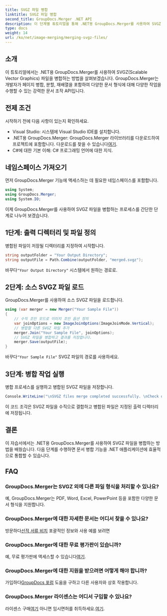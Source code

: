 ```yaml
---
title: SVGZ 파일 병합
linktitle: SVGZ 파일 병합
second_title: GroupDocs.Merger .NET API
description: 이 단계별 튜토리얼을 통해 .NET용 GroupDocs.Merger를 사용하여 SVGZ 파일을 병합하는 방법을 알아보세요. 문서 처리 기술을 향상시키세요.
type: docs
weight: 14
url: /ko/net/image-merging/merging-svgz-files/
---
```

## 소개
이 튜토리얼에서는 .NET용 GroupDocs.Merger를 사용하여 SVGZ(Scalable Vector Graphics) 파일을 병합하는 방법을 살펴보겠습니다. GroupDocs.Merger는 개발자가 페이지 병합, 분할, 재배열을 포함하여 다양한 문서 형식에 대해 다양한 작업을 수행할 수 있는 강력한 문서 조작 API입니다.
## 전제 조건
시작하기 전에 다음 사항이 있는지 확인하세요.
- Visual Studio: 시스템에 Visual Studio IDE를 설치합니다.
-  .NET용 GroupDocs.Merger: GroupDocs.Merger 라이브러리를 다운로드하여 프로젝트에 포함합니다. 다운로드를 찾을 수 있습니다[여기](https://releases.groupdocs.com/merger/net/).
- C#에 대한 기본 이해: C# 프로그래밍 언어에 대한 지식.

## 네임스페이스 가져오기
먼저 GroupDocs.Merger 기능에 액세스하는 데 필요한 네임스페이스를 포함합니다.
```csharp
using System; 
using GroupDocs.Merger;
using System.IO;
```

이제 GroupDocs.Merger를 사용하여 SVGZ 파일을 병합하는 프로세스를 간단한 단계로 나누어 보겠습니다.
## 1단계: 출력 디렉터리 및 파일 정의
병합된 파일이 저장될 디렉터리를 지정하여 시작합니다.
```csharp
string outputFolder = "Your Output Directory";
string outputFile = Path.Combine(outputFolder, "merged.svgz");
```
 바꾸다`"Your Output Directory"` 시스템에서 원하는 경로로.
## 2단계: 소스 SVGZ 파일 로드
GroupDocs.Merger를 사용하여 소스 SVGZ 파일을 로드합니다.
```csharp
using (var merger = new Merger("Your Sample File"))
{
    // 수직 조인 모드로 이미지 조인 옵션 정의
    var joinOptions = new ImageJoinOptions(ImageJoinMode.Vertical);
    // 병합할 다른 SVGZ 파일 추가
    merger.Join("Your Sample File", joinOptions);
    // SVGZ 파일을 병합하고 결과를 저장합니다.
    merger.Save(outputFile);
}
```
 바꾸다`"Your Sample File"` SVGZ 파일의 경로를 사용하세요.
## 3단계: 병합 작업 실행
병합 프로세스를 실행하고 병합된 SVGZ 파일을 저장합니다.
```csharp
Console.WriteLine("\nSVGZ files merge completed successfully. \nCheck output in {0}", outputFolder);
```
이 코드 조각은 SVGZ 파일을 수직으로 결합하고 병합된 파일은 지정된 출력 디렉터리에 저장됩니다.

## 결론
이 자습서에서는 .NET용 GroupDocs.Merger를 사용하여 SVGZ 파일을 병합하는 방법을 배웠습니다. 다음 단계를 수행하면 문서 병합 기능을 .NET 애플리케이션에 효율적으로 통합할 수 있습니다.

## FAQ
### GroupDocs.Merger는 SVGZ 외에 다른 파일 형식을 처리할 수 있나요?
예, GroupDocs.Merger는 PDF, Word, Excel, PowerPoint 등을 포함한 다양한 문서 형식을 지원합니다.
### GroupDocs.Merger에 대한 자세한 문서는 어디서 찾을 수 있나요?
 방문하다[선적 서류 비치](https://reference.groupdocs.com/merger/net/) 포괄적인 정보와 사용 예를 보려면
### GroupDocs.Merger에 대한 무료 평가판이 있습니까?
 예, 무료 평가판에 액세스할 수 있습니다[여기](https://releases.groupdocs.com/).
### GroupDocs.Merger에 대한 지원을 받으려면 어떻게 해야 합니까?
 가입하다[GroupDocs 포럼](https://forum.groupdocs.com/c/merger/32) 도움을 구하고 다른 사용자와 상호 작용합니다.
### GroupDocs.Merger 라이센스는 어디서 구입할 수 있나요?
 라이센스 구매[여기](https://purchase.groupdocs.com/buy) 아니면 임시면허를 취득하세요.[여기](https://purchase.groupdocs.com/temporary-license/).